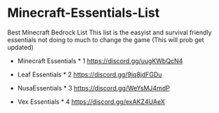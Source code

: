 # Minecraft-Essentials-List
Best Minecraft Bedrock List
This list is the easyist and survival friendly essentials not doing to much to change the game
(This will prob get updated)

- Minecraft Essentials * 1
https://discord.gg/uugKWbQcN4

- Leaf Essentials * 2
https://discord.gg/9jq8jdFGDu
  
- NusaEssentials * 3
https://discord.gg/WeYsMJ4mdP

- Vex Essentials * 4
https://discord.gg/exAKZ4UAeX
